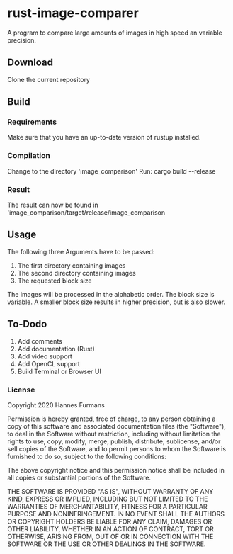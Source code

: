 # rust-image-comparer
 A program to compare large amounts of images in high speed an variable precision.

## Download
 Clone the current repository

## Build
### Requirements
Make sure that you have an up-to-date version of rustup installed.
### Compilation
Change to the directory 'image_comparison'
Run:
   cargo build --release
### Result
The result can now be found in 'image_comparison/target/release/image_comparison

## Usage
The following three Arguments have to be passed:
1. The first directory containing images
2. The second directory containing images
3. The requested block size

The images will be processed in the alphabetic order. The block size is variable. A smaller block size results in higher precision, but is also slower.

## To-Dodo
1. Add comments
2. Add documentation (Rust)
3. Add video support
4. Add OpenCL support
5. Build Terminal or Browser UI

### License
Copyright 2020 Hannes Furmans

Permission is hereby granted, free of charge, to any person obtaining a copy of this software and associated documentation files (the "Software"), to deal in the Software without restriction, including without limitation the rights to use, copy, modify, merge, publish, distribute, sublicense, and/or sell copies of the Software, and to permit persons to whom the Software is furnished to do so, subject to the following conditions:

The above copyright notice and this permission notice shall be included in all copies or substantial portions of the Software.

THE SOFTWARE IS PROVIDED "AS IS", WITHOUT WARRANTY OF ANY KIND, EXPRESS OR IMPLIED, INCLUDING BUT NOT LIMITED TO THE WARRANTIES OF MERCHANTABILITY, FITNESS FOR A PARTICULAR PURPOSE AND NONINFRINGEMENT. IN NO EVENT SHALL THE AUTHORS OR COPYRIGHT HOLDERS BE LIABLE FOR ANY CLAIM, DAMAGES OR OTHER LIABILITY, WHETHER IN AN ACTION OF CONTRACT, TORT OR OTHERWISE, ARISING FROM, OUT OF OR IN CONNECTION WITH THE SOFTWARE OR THE USE OR OTHER DEALINGS IN THE SOFTWARE.